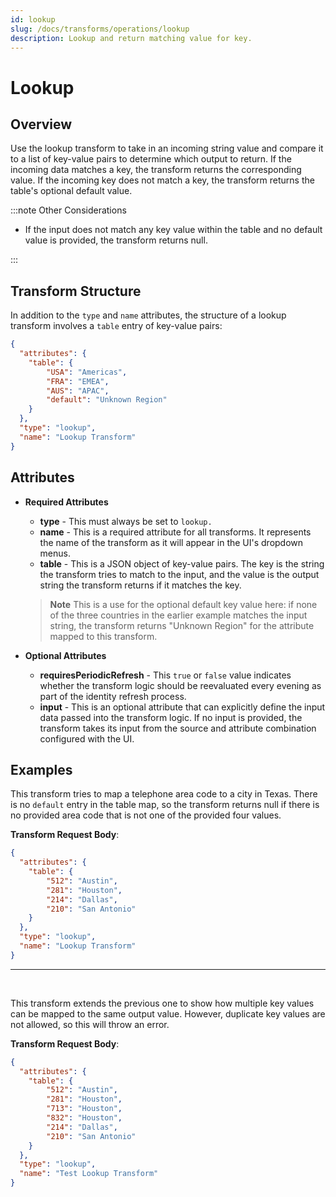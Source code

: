 ```yaml
---
id: lookup
slug: /docs/transforms/operations/lookup
description: Lookup and return matching value for key.
---
```

# Lookup

## Overview

Use the lookup transform to take in an incoming string value and compare it to a list of key-value pairs to determine which output to return. If the incoming data matches a key, the transform returns the corresponding value. If the incoming key does not match a key, the transform returns the table's optional default value.

:::note Other Considerations

- If the input does not match any key value within the table and no default value is provided, the transform returns null.

:::

## Transform Structure

In addition to the `type` and `name` attributes, the structure of a lookup transform involves a `table` entry of key-value pairs:

```json
{
  "attributes": {
    "table": {
        "USA": "Americas",
        "FRA": "EMEA",
        "AUS": "APAC",
        "default": "Unknown Region"
    }
  },
  "type": "lookup",
  "name": "Lookup Transform"
}
```

## Attributes

- **Required Attributes**
  - **type** - This must always be set to `lookup.`
  - **name** - This is a required attribute for all transforms. It represents the name of the transform as it will appear in the UI's dropdown menus.
  - **table** - This is a JSON object of key-value pairs. The key is the string the transform tries to match to the input, and the value is the output string the transform returns if it matches the key.
  > **Note** This is a use for the optional default key value here: if none of the three countries in the earlier example matches the input string, the transform returns "Unknown Region" for the attribute mapped to this transform.

- **Optional Attributes**
  - **requiresPeriodicRefresh** - This `true` or `false` value indicates whether the transform logic should be reevaluated every evening as part of the identity refresh process.
  - **input** - This is an optional attribute that can explicitly define the input data passed into the transform logic. If no input is provided, the transform takes its input from the source and attribute combination configured with the UI.

## Examples

This transform tries to map a telephone area code to a city in Texas. There is no `default` entry in the table map, so the transform returns null if there is no provided area code that is not one of the provided four values.

**Transform Request Body**:

```json
{
  "attributes": {
    "table": {
        "512": "Austin",
        "281": "Houston",
        "214": "Dallas",
        "210": "San Antonio"
    }
  },
  "type": "lookup",
  "name": "Lookup Transform"
}
```

---

<p>&nbsp;</p>

This transform extends the previous one to show how multiple key values can be mapped to the same output value. However, duplicate key values are not allowed, so this will throw an error.

**Transform Request Body**:

```json
{
  "attributes": {
    "table": {
        "512": "Austin",
        "281": "Houston",
        "713": "Houston",
        "832": "Houston",
        "214": "Dallas",
        "210": "San Antonio"
    }
  },
  "type": "lookup",
  "name": "Test Lookup Transform"
}
```
